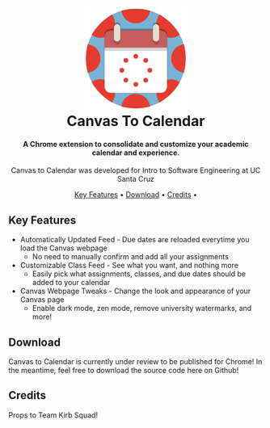 
<h1 align="center">
  <br>
  <a href="https://github.com/Fryles/canvas-to-calendar"><img src="https://github.com/Fryles/canvas-to-calendar/blob/master/C2Cupdated.png" alt="C2C" width="200"></a>
  <br>
  Canvas To Calendar
  <br>
</h1>

<h4 align="center">A Chrome extension to consolidate and customize your academic calendar and experience.</h4>

<p align="center">
Canvas to Calendar was developed for Intro to Software Engineering at UC Santa Cruz
</p>

<p align="center">
  <a href="#key-features">Key Features</a> •
  <a href="#download">Download</a> •
  <a href="#credits">Credits</a> •
</p>


## Key Features
* Automatically Updated Feed - Due dates are reloaded everytime you load the Canvas webpage
  - No need to manually confirm and add all your assignments
* Customizable Class Feed - See what you want, and nothing more
  - Easily pick what assignments, classes, and due dates should be added to your calendar
* Canvas Webpage Tweaks - Change the look and appearance of your Canvas page
  - Enable dark mode, zen mode, remove university watermarks, and more!

## Download

Canvas to Calendar is currently under review to be published for Chrome!
In the meantime, feel free to download the source code here on Github!

## Credits
Props to Team Kirb Squad!

